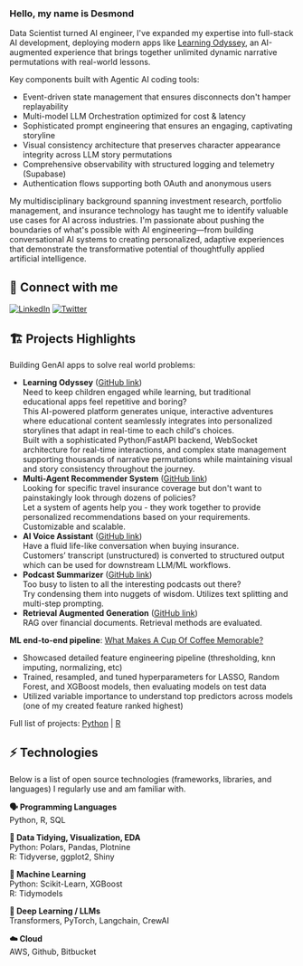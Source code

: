 ### Hello, my name is Desmond

Data Scientist turned AI engineer, I've expanded my expertise into full-stack AI development, deploying modern apps like [Learning Odyssey](https://learning-odyssey.up.railway.app/), an AI-augmented experience that brings together unlimited dynamic narrative permutations with real-world lessons. 

Key components built with Agentic AI coding tools:

- Event-driven state management that ensures disconnects don't hamper replayability
- Multi-model LLM Orchestration optimized for cost & latency
- Sophisticated prompt engineering that ensures an engaging, captivating storyline
- Visual consistency architecture that preserves character appearance integrity across LLM story permutations
- Comprehensive observability with structured logging and telemetry (Supabase)
- Authentication flows supporting both OAuth and anonymous users

My multidisciplinary background spanning investment research, portfolio management, and insurance technology has taught me to identify valuable use cases for AI across industries. I'm passionate about pushing the boundaries of what's possible with AI engineering—from building conversational AI systems to creating personalized, adaptive experiences that demonstrate the transformative potential of thoughtfully applied artificial intelligence.

## 🔗 Connect with me 
<a href="https://www.linkedin.com/in/choydesmond/" target="_blank"><img alt="LinkedIn" src="https://img.shields.io/badge/linkedin-%230077B5.svg?&style=for-the-badge&logo=linkedin&logoColor=white" /></a>
<a href="https://x.com/Norest" target="_blank"><img alt="Twitter" src="https://img.shields.io/badge/twitter-%231DA1F2.svg?&style=for-the-badge&logo=twitter&logoColor=white" /></a>

## 🏗️ Projects Highlights

Building GenAI apps to solve real world problems:

+ **Learning Odyssey** ([GitHub link](https://github.com/DesmondChoy/adventures))  
Need to keep children engaged while learning, but traditional educational apps feel repetitive and boring?  
This AI-powered platform generates unique, interactive adventures where educational content seamlessly integrates into personalized storylines that adapt in real-time to each child's choices.  
Built with a sophisticated Python/FastAPI backend, WebSocket architecture for real-time interactions, and complex state management supporting thousands of narrative permutations while maintaining visual and story consistency throughout the journey.
+ **Multi-Agent Recommender System** ([GitHub link](https://github.com/DesmondChoy/agents_recsys))  
Looking for specific travel insurance coverage but don't want to painstakingly look through dozens of policies?   
Let a system of agents help you - they work together to provide personalized recommendations based on your requirements.  
Customizable and scalable.
+ **AI Voice Assistant** ([GitHub link](https://github.com/DesmondChoy/ai_underwriter))  
Have a fluid life-like conversation when buying insurance.  
Customers’ transcript (unstructured) is converted to structured output which can be used for downstream LLM/ML workflows. 
+ **Podcast Summarizer** ([GitHub link](https://github.com/DesmondChoy/podcast_transcript))  
Too busy to listen to all the interesting podcasts out there?  
Try condensing them into nuggets of wisdom. Utilizes text splitting and multi-step prompting.
+ **Retrieval Augmented Generation** ([GitHub link](https://github.com/DesmondChoy/financial_text_rag))  
RAG over financial documents. Retrieval methods are evaluated.

**ML end-to-end pipeline**: [What Makes A Cup Of Coffee Memorable?](https://desmondchoy.github.io/r_projects/2020-08-29-predicting-coffee-quality-with-ml.en-us.html)
+ Showcased detailed feature engineering pipeline (thresholding, knn imputing, normalizing, etc)
+ Trained, resampled, and tuned hyperparameters for LASSO, Random Forest, and XGBoost models, then evaluating models on test data
+ Utilized variable importance to understand top predictors across models (one of my created feature ranked highest)

Full list of projects: [Python](https://github.com/DesmondChoy?tab=repositories) | [R](https://desmondchoy.github.io/r_projects/)

## ⚡ Technologies 

Below is a list of open source technologies (frameworks, libraries, and languages) I regularly use and am familiar with. 

**🗣️ Programming Languages**  
Python, R, SQL

**🧹 Data Tidying, Visualization, EDA**  
Python: Polars, Pandas, Plotnine  
R: Tidyverse, ggplot2, Shiny

**🤖 Machine Learning**  
Python: Scikit-Learn, XGBoost  
R: Tidymodels

**🎲 Deep Learning / LLMs**  
Transformers, PyTorch, Langchain, CrewAI

**☁️ Cloud**  
AWS, Github, Bitbucket

<!--
**DesmondChoy/desmondchoy** is a ✨ _special_ ✨ repository because its `README.md` (this file) appears on your GitHub profile.

Here are some ideas to get you started:

- 🔭 I’m currently working on ...
- 🌱 I’m currently learning ...
- 👯 I’m looking to collaborate on ...
- 🤔 I’m looking for help with ...
- 💬 Ask me about ...
- 📫 How to reach me: ...
- 😄 Pronouns: ...
- ⚡ Fun fact: ...
-->
